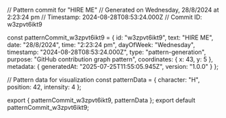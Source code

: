 // Pattern commit for "HIRE ME"
// Generated on Wednesday, 28/8/2024 at 2:23:24 pm
// Timestamp: 2024-08-28T08:53:24.000Z
// Commit ID: w3zpvt6ikt9

const patternCommit_w3zpvt6ikt9 = {
  id: "w3zpvt6ikt9",
  text: "HIRE ME",
  date: "28/8/2024",
  time: "2:23:24 pm",
  dayOfWeek: "Wednesday",
  timestamp: "2024-08-28T08:53:24.000Z",
  type: "pattern-generation",
  purpose: "GitHub contribution graph pattern",
  coordinates: {
    x: 43,
    y: 5
  },
  metadata: {
    generatedAt: "2025-07-25T11:55:05.945Z",
    version: "1.0.0"
  }
};

// Pattern data for visualization
const patternData = {
  character: "H",
  position: 42,
  intensity: 4
};

export { patternCommit_w3zpvt6ikt9, patternData };
export default patternCommit_w3zpvt6ikt9;
